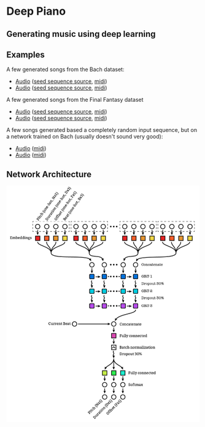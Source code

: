 Deep Piano
==========

Generating music using deep learning
------------------------------------

Examples
--------

A few generated songs from the Bach dataset:
- [Audio](examples/20180522-1935_02bb63_epoch_83.mid.ogg) ([seed sequence source](examples/20180522-1935_02bb63_epoch_83.txt), [midi](examples/20180522-1935_02bb63_epoch_83.mid))
- [Audio](examples/20180522-1935_02bb63_epoch_65.mid.ogg) ([seed sequence source](examples/20180522-1935_02bb63_epoch_65.txt), [midi](examples/20180522-1935_02bb63_epoch_65.mid))

A few generated songs from the Final Fantasy dataset
- [Audio](examples/20180522-1934_9944ab_epoch_113.mid.ogg) ([seed sequence source](examples/20180522-1934_9944ab_epoch_113.txt), [midi](examples/20180522-1934_9944ab_epoch_113.mid))
- [Audio](examples/20180522-1934_9944ab_epoch_121.mid.ogg) ([seed sequence source](examples/20180522-1934_9944ab_epoch_121.txt), [midi](examples/20180522-1934_9944ab_epoch_121.mid))

A few songs generated based a completely random input sequence, but on a network trained on Bach (usually doesn't sound very good):
- [Audio](examples/20180522-1403_572db3_epoch_4.mid.ogg) ([midi](examples/20180522-1403_572db3_epoch_4.mid))
- [Audio](examples/20180522-1403_572db3_epoch_5.mid.ogg) ([midi](examples/20180522-1403_572db3_epoch_5.mid))


Network Architecture
--------------------
![network architecture](report/structure.png)
